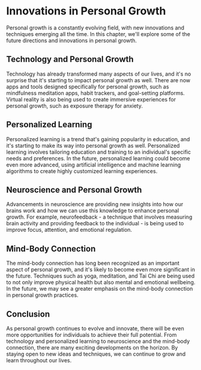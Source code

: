 Innovations in Personal Growth
============================================================

Personal growth is a constantly evolving field, with new innovations and techniques emerging all the time. In this chapter, we'll explore some of the future directions and innovations in personal growth.

Technology and Personal Growth
------------------------------

Technology has already transformed many aspects of our lives, and it's no surprise that it's starting to impact personal growth as well. There are now apps and tools designed specifically for personal growth, such as mindfulness meditation apps, habit trackers, and goal-setting platforms. Virtual reality is also being used to create immersive experiences for personal growth, such as exposure therapy for anxiety.

Personalized Learning
---------------------

Personalized learning is a trend that's gaining popularity in education, and it's starting to make its way into personal growth as well. Personalized learning involves tailoring education and training to an individual's specific needs and preferences. In the future, personalized learning could become even more advanced, using artificial intelligence and machine learning algorithms to create highly customized learning experiences.

Neuroscience and Personal Growth
--------------------------------

Advancements in neuroscience are providing new insights into how our brains work and how we can use this knowledge to enhance personal growth. For example, neurofeedback - a technique that involves measuring brain activity and providing feedback to the individual - is being used to improve focus, attention, and emotional regulation.

Mind-Body Connection
--------------------

The mind-body connection has long been recognized as an important aspect of personal growth, and it's likely to become even more significant in the future. Techniques such as yoga, meditation, and Tai Chi are being used to not only improve physical health but also mental and emotional wellbeing. In the future, we may see a greater emphasis on the mind-body connection in personal growth practices.

Conclusion
----------

As personal growth continues to evolve and innovate, there will be even more opportunities for individuals to achieve their full potential. From technology and personalized learning to neuroscience and the mind-body connection, there are many exciting developments on the horizon. By staying open to new ideas and techniques, we can continue to grow and learn throughout our lives.


